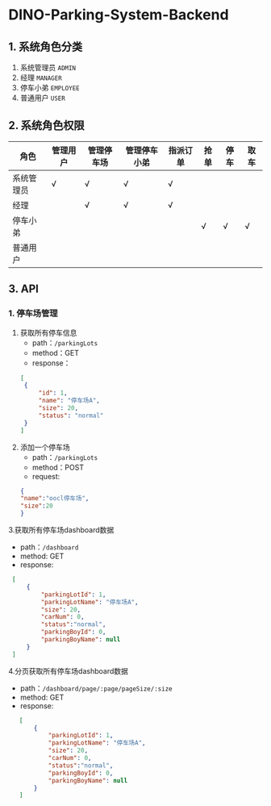 # DINO-Parking-System-Backend

## 1. 系统角色分类
   1. 系统管理员  `ADMIN`
   2. 经理       `MANAGER`
   3. 停车小弟    `EMPLOYEE`
   4. 普通用户    `USER`

## 2. 系统角色权限 

角色 | 管理用户 | 管理停车场 | 管理停车小弟 | 指派订单 | 抢单 | 停车 | 取车 |
---|----|----|----|----|---|---|---
系统管理员 | √ | √ | √ | √ | | | |
经理 | | √ | √ | √ | | | 
停车小弟 | | | | | √ | √ | √ |
普通用户 | | | | | | | | |


## 3. API

### 1. 停车场管理

1. 获取所有停车信息
    - path：`/parkingLots`
    - method：GET
    - response：
    ```json
    [
     {
         "id": 1,
         "name": "停车场A",
         "size": 20,
         "status": "normal"
     }
    ]
    ```
2. 添加一个停车场
    - path：`/parkingLots`
    - method：POST
    - request:
    ```json
    {
    "name":"oocl停车场",
    "size":20
    }
    ```

3.获取所有停车场dashboard数据
   - path：`/dashboard`
   - method: GET
   - response:
   ```json 
    [
        {
            "parkingLotId": 1,
            "parkingLotName": "停车场A",
            "size": 20,
            "carNum": 0,
            "status":"normal",
            "parkingBoyId": 0,
            "parkingBoyName": null
        }
    ]
```

4.分页获取所有停车场dashboard数据
   - path：`/dashboard/page/:page/pageSize/:size`
   - method: GET
   - response:
   ```json 
      [
          {
              "parkingLotId": 1,
              "parkingLotName": "停车场A",
              "size": 20,
              "carNum": 0,
              "status":"normal",
              "parkingBoyId": 0,
              "parkingBoyName": null
          }
      ]
  ```